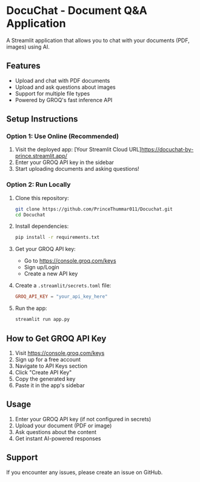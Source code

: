 # DocuChat - Document Q&A Application

A Streamlit application that allows you to chat with your documents (PDF, images) using AI.

## Features
- Upload and chat with PDF documents
- Upload and ask questions about images
- Support for multiple file types
- Powered by GROQ's fast inference API

## Setup Instructions

### Option 1: Use Online (Recommended)
1. Visit the deployed app: [Your Streamlit Cloud URL]https://docuchat-by-prince.streamlit.app/
2. Enter your GROQ API key in the sidebar
3. Start uploading documents and asking questions!

### Option 2: Run Locally
1. Clone this repository:
   ```bash
   git clone https://github.com/PrinceThummar011/Docuchat.git
   cd Docuchat
   ```

2. Install dependencies:
   ```bash
   pip install -r requirements.txt
   ```

3. Get your GROQ API key:
   - Go to https://console.groq.com/keys
   - Sign up/Login
   - Create a new API key

4. Create a `.streamlit/secrets.toml` file:
   ```toml
   GROQ_API_KEY = "your_api_key_here"
   ```

5. Run the app:
   ```bash
   streamlit run app.py
   ```

## How to Get GROQ API Key
1. Visit https://console.groq.com/keys
2. Sign up for a free account
3. Navigate to API Keys section
4. Click "Create API Key"
5. Copy the generated key
6. Paste it in the app's sidebar

## Usage
1. Enter your GROQ API key (if not configured in secrets)
2. Upload your document (PDF or image)
3. Ask questions about the content
4. Get instant AI-powered responses

## Support
If you encounter any issues, please create an issue on GitHub.
